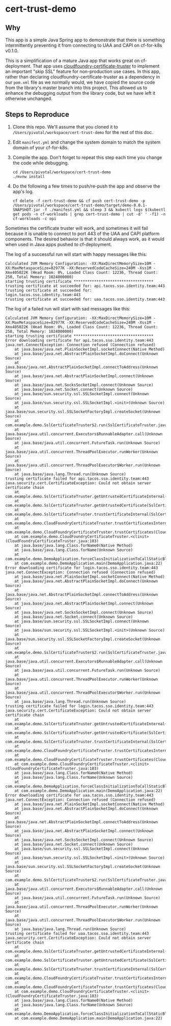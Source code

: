 # cert-trust-demo

## Why

This app is a simple Java Spring app to demonstrate that there is
something intermittently preventing it from connecting to 
UAA and CAPI on cf-for-k8s v0.1.0.

This is a simplification of a mature Java app that works great on cf-deployment.
That app uses
[cloudfoundry-certificate-truster](https://github.com/pivotal-cf/cloudfoundry-certificate-truster)
to implement an important "skip SSL" feature for non-production use cases.
In this app, rather than declaring cloudfoundry-certificate-truster as
a dependency in our `pom.xml` file as we normally would, we have copied
the source code from the library's master branch into this project.
This allowed us to enhance the debugging output from the library code,
but we have left it otherwise unchanged.

## Steps to Reproduce

1. Clone this repo.
   We'll assume that you cloned it to `/Users/pivotal/workspace/cert-trust-demo` for the rest of this doc.

1. Edit `manifest.yml` and change the system domain to match the system domain of your cf-for-k8s.

1. Compile the app. Don't forget to repeat this step each time you change the code while debugging.

   ```
   cd /Users/pivotal/workspace/cert-trust-demo
   ./mvnw install
   ```

1. Do the following a few times to push/re-push the app and observe the app's log.

   `cf delete -f cert-trust-demo && cf push cert-trust-demo -p /Users/pivotal/workspace/cert-trust-demo/target/demo-0.0.1-SNAPSHOT.jar -f ./manifest.yml && sleep 3 && kubectl logs $(kubectl get pods -n cf-workloads | grep cert-trust-demo | cut -d' ' -f1) -n cf-workloads -c opi`

Sometimes the certificate truster will work, and sometimes it will fail because it
is unable to connect to port 443 of the UAA and CAPI platform components.
The desired behavior is that it should always work, as it would when used in
Java apps pushed to cf-deployment.

The log of a successful run will start with happy messages like this:
```
Calculated JVM Memory Configuration: -XX:MaxDirectMemorySize=10M -XX:MaxMetaspaceSize=82977K -XX:ReservedCodeCacheSize=240M -Xss1M -Xmx405022K (Head Room: 0%, Loaded Class Count: 12236, Thread Count: 250, Total Memory: 1024000000)
starting trusting certificate ***********************************
trusting certificate at succeeded for: api.tacos.sso.identity.team:443
trusting certificate at succeeded for: login.tacos.sso.identity.team:443
trusting certificate at succeeded for: uaa.tacos.sso.identity.team:443
```

The log of a failed run will start with sad messages like this:
```
Calculated JVM Memory Configuration: -XX:MaxDirectMemorySize=10M -XX:MaxMetaspaceSize=82977K -XX:ReservedCodeCacheSize=240M -Xss1M -Xmx405022K (Head Room: 0%, Loaded Class Count: 12236, Thread Count: 250, Total Memory: 1024000000)
starting trusting certificate ***********************************
Error downloading certificate for api.tacos.sso.identity.team:443
java.net.ConnectException: Connection refused (Connection refused)
	at java.base/java.net.PlainSocketImpl.socketConnect(Native Method)
	at java.base/java.net.AbstractPlainSocketImpl.doConnect(Unknown Source)
	at java.base/java.net.AbstractPlainSocketImpl.connectToAddress(Unknown Source)
	at java.base/java.net.AbstractPlainSocketImpl.connect(Unknown Source)
	at java.base/java.net.SocksSocketImpl.connect(Unknown Source)
	at java.base/java.net.Socket.connect(Unknown Source)
	at java.base/sun.security.ssl.SSLSocketImpl.connect(Unknown Source)
	at java.base/sun.security.ssl.SSLSocketImpl.<init>(Unknown Source)
	at java.base/sun.security.ssl.SSLSocketFactoryImpl.createSocket(Unknown Source)
	at com.example.demo.SslCertificateTruster$2.run(SslCertificateTruster.java:103)
	at java.base/java.util.concurrent.Executors$RunnableAdapter.call(Unknown Source)
	at java.base/java.util.concurrent.FutureTask.run(Unknown Source)
	at java.base/java.util.concurrent.ThreadPoolExecutor.runWorker(Unknown Source)
	at java.base/java.util.concurrent.ThreadPoolExecutor$Worker.run(Unknown Source)
	at java.base/java.lang.Thread.run(Unknown Source)
trusting certificate failed for api.tacos.sso.identity.team:443
java.security.cert.CertificateException: Could not obtain server certificate chain
	at com.example.demo.SslCertificateTruster.getUntrustedCertificateInternal(SslCertificateTruster.java:123)
	at com.example.demo.SslCertificateTruster.getUntrustedCertificate(SslCertificateTruster.java:89)
	at com.example.demo.SslCertificateTruster.trustCertificateInternal(SslCertificateTruster.java:146)
	at com.example.demo.CloudFoundryCertificateTruster.trustCertificatesInternal(CloudFoundryCertificateTruster.java:91)
	at com.example.demo.CloudFoundryCertificateTruster.trustCertificates(CloudFoundryCertificateTruster.java:54)
	at com.example.demo.CloudFoundryCertificateTruster.<clinit>(CloudFoundryCertificateTruster.java:103)
	at java.base/java.lang.Class.forName0(Native Method)
	at java.base/java.lang.Class.forName(Unknown Source)
	at com.example.demo.DemoApplication.forceClassInitializationToCallStaticBlock(DemoApplication.java:11)
	at com.example.demo.DemoApplication.main(DemoApplication.java:22)
Error downloading certificate for login.tacos.sso.identity.team:443
java.net.ConnectException: Connection refused (Connection refused)
	at java.base/java.net.PlainSocketImpl.socketConnect(Native Method)
	at java.base/java.net.AbstractPlainSocketImpl.doConnect(Unknown Source)
	at java.base/java.net.AbstractPlainSocketImpl.connectToAddress(Unknown Source)
	at java.base/java.net.AbstractPlainSocketImpl.connect(Unknown Source)
	at java.base/java.net.SocksSocketImpl.connect(Unknown Source)
	at java.base/java.net.Socket.connect(Unknown Source)
	at java.base/sun.security.ssl.SSLSocketImpl.connect(Unknown Source)
	at java.base/sun.security.ssl.SSLSocketImpl.<init>(Unknown Source)
	at java.base/sun.security.ssl.SSLSocketFactoryImpl.createSocket(Unknown Source)
	at com.example.demo.SslCertificateTruster$2.run(SslCertificateTruster.java:103)
	at java.base/java.util.concurrent.Executors$RunnableAdapter.call(Unknown Source)
	at java.base/java.util.concurrent.FutureTask.run(Unknown Source)
	at java.base/java.util.concurrent.ThreadPoolExecutor.runWorker(Unknown Source)
	at java.base/java.util.concurrent.ThreadPoolExecutor$Worker.run(Unknown Source)
	at java.base/java.lang.Thread.run(Unknown Source)
trusting certificate failed for login.tacos.sso.identity.team:443
java.security.cert.CertificateException: Could not obtain server certificate chain
	at com.example.demo.SslCertificateTruster.getUntrustedCertificateInternal(SslCertificateTruster.java:123)
	at com.example.demo.SslCertificateTruster.getUntrustedCertificate(SslCertificateTruster.java:89)
	at com.example.demo.SslCertificateTruster.trustCertificateInternal(SslCertificateTruster.java:146)
	at com.example.demo.CloudFoundryCertificateTruster.trustCertificatesInternal(CloudFoundryCertificateTruster.java:91)
	at com.example.demo.CloudFoundryCertificateTruster.trustCertificates(CloudFoundryCertificateTruster.java:54)
	at com.example.demo.CloudFoundryCertificateTruster.<clinit>(CloudFoundryCertificateTruster.java:103)
	at java.base/java.lang.Class.forName0(Native Method)
	at java.base/java.lang.Class.forName(Unknown Source)
	at com.example.demo.DemoApplication.forceClassInitializationToCallStaticBlock(DemoApplication.java:11)
	at com.example.demo.DemoApplication.main(DemoApplication.java:22)
Error downloading certificate for uaa.tacos.sso.identity.team:443
java.net.ConnectException: Connection refused (Connection refused)
	at java.base/java.net.PlainSocketImpl.socketConnect(Native Method)
	at java.base/java.net.AbstractPlainSocketImpl.doConnect(Unknown Source)
	at java.base/java.net.AbstractPlainSocketImpl.connectToAddress(Unknown Source)
	at java.base/java.net.AbstractPlainSocketImpl.connect(Unknown Source)
	at java.base/java.net.SocksSocketImpl.connect(Unknown Source)
	at java.base/java.net.Socket.connect(Unknown Source)
	at java.base/sun.security.ssl.SSLSocketImpl.connect(Unknown Source)
	at java.base/sun.security.ssl.SSLSocketImpl.<init>(Unknown Source)
	at java.base/sun.security.ssl.SSLSocketFactoryImpl.createSocket(Unknown Source)
	at com.example.demo.SslCertificateTruster$2.run(SslCertificateTruster.java:103)
	at java.base/java.util.concurrent.Executors$RunnableAdapter.call(Unknown Source)
	at java.base/java.util.concurrent.FutureTask.run(Unknown Source)
	at java.base/java.util.concurrent.ThreadPoolExecutor.runWorker(Unknown Source)
	at java.base/java.util.concurrent.ThreadPoolExecutor$Worker.run(Unknown Source)
	at java.base/java.lang.Thread.run(Unknown Source)
trusting certificate failed for uaa.tacos.sso.identity.team:443
java.security.cert.CertificateException: Could not obtain server certificate chain
	at com.example.demo.SslCertificateTruster.getUntrustedCertificateInternal(SslCertificateTruster.java:123)
	at com.example.demo.SslCertificateTruster.getUntrustedCertificate(SslCertificateTruster.java:89)
	at com.example.demo.SslCertificateTruster.trustCertificateInternal(SslCertificateTruster.java:146)
	at com.example.demo.CloudFoundryCertificateTruster.trustCertificatesInternal(CloudFoundryCertificateTruster.java:91)
	at com.example.demo.CloudFoundryCertificateTruster.trustCertificates(CloudFoundryCertificateTruster.java:54)
	at com.example.demo.CloudFoundryCertificateTruster.<clinit>(CloudFoundryCertificateTruster.java:103)
	at java.base/java.lang.Class.forName0(Native Method)
	at java.base/java.lang.Class.forName(Unknown Source)
	at com.example.demo.DemoApplication.forceClassInitializationToCallStaticBlock(DemoApplication.java:11)
	at com.example.demo.DemoApplication.main(DemoApplication.java:22)
```
